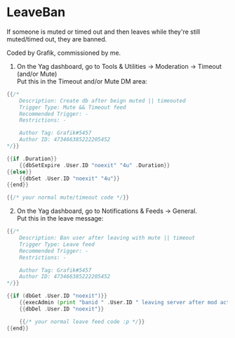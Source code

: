 # LeaveBan     
If someone is muted or timed out and then leaves while they're still muted/timed out, they are banned.

Coded by Grafik, commissioned by me.

1. On the Yag dashboard, go to Tools & Utilities -> Moderation -> Timeout (and/or Mute)    
Put this in the Timeout and/or Mute DM area:    
```go
{{/* 
    Description: Create db after beign muted || timeouted
    Trigger Type: Mute && Timeout feed
    Recommended Trigger: -
    Restrictions: -

    Author Tag: Grafik#5457
    Author ID: 473466385222205452
*/}}

{{if .Duration}}
    {{dbSetExpire .User.ID "noexit" "4u" .Duration}}
{{else}}
    {{dbSet .User.ID "noexit" "4u"}}
{{end}}

{{/* your normal mute/timeout code */}}
```

2. On the Yag dashboard, go to Notifications & Feeds -> General.     
Put this in the leave message:     
```go
{{/* 
    Description: Ban user after leaving with mute || timeout
    Trigger Type: Leave feed
    Recommended Trigger: -
    Restrictions: -

    Author Tag: Grafik#5457
    Author ID: 473466385222205452
*/}}

{{if (dbGet .User.ID "noexit")}}
    {{execAdmin (print "banid " .User.ID " leaving server after mod actions were taken")}}
    {{dbDel .User.ID "noexit"}}

    {{/* your normal leave feed code :p */}}
{{end}}
```
